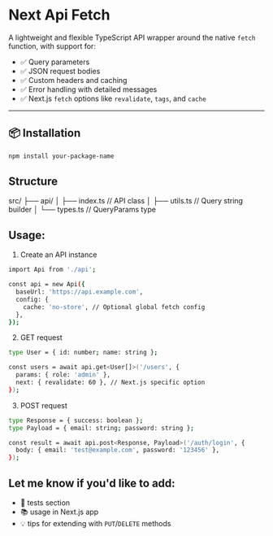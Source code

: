 # Next Api Fetch

A lightweight and flexible TypeScript API wrapper around the native `fetch` function, with support for:

- ✅ Query parameters
- ✅ JSON request bodies
- ✅ Custom headers and caching
- ✅ Error handling with detailed messages
- ✅ Next.js `fetch` options like `revalidate`, `tags`, and `cache`

---

## 📦 Installation

```bash
npm install your-package-name
```

## Structure

src/
├── api/
│ ├── index.ts // API class
│ ├── utils.ts // Query string builder
│ └── types.ts // QueryParams type

## Usage:

1. Create an API instance

```bash
import Api from './api';

const api = new Api({
  baseUrl: 'https://api.example.com',
  config: {
    cache: 'no-store', // Optional global fetch config
  },
});

```

2. GET request

```bash
type User = { id: number; name: string };

const users = await api.get<User[]>('/users', {
  params: { role: 'admin' },
  next: { revalidate: 60 }, // Next.js specific option
});

```

3. POST request

```bash
type Response = { success: boolean };
type Payload = { email: string; password: string };

const result = await api.post<Response, Payload>('/auth/login', {
  body: { email: 'test@example.com', password: '123456' },
});


```

## Let me know if you'd like to add:

- 🧪 tests section
- 📚 usage in Next.js app
- 💡 tips for extending with `PUT`/`DELETE` methods
